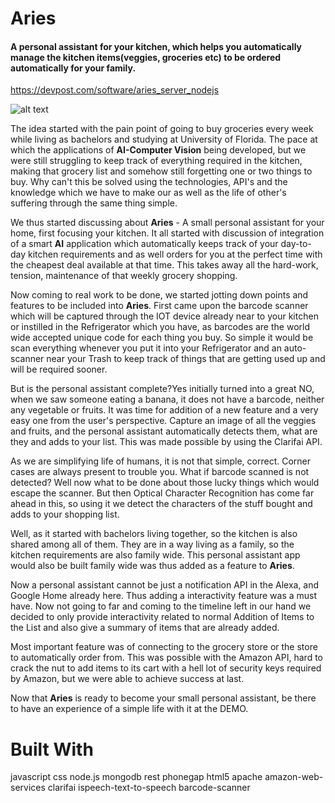 # Aries
<h4><b>A personal assistant for your kitchen, which helps you automatically manage the kitchen items(veggies, groceries etc) to be ordered automatically for your family.</b></h4>

https://devpost.com/software/aries_server_nodejs 

![alt text](https://challengepost-s3-challengepost.netdna-ssl.com/photos/production/software_photos/000/462/113/datas/gallery.jpg)


The idea started with the pain point of going to buy groceries every week while living as bachelors and studying at University of Florida. The pace at which the applications of **AI-Computer Vision** being developed, but we were still struggling to keep track of everything required in the kitchen, making that grocery list and somehow still forgetting one or two things to buy. Why can't this be solved using the technologies, API's and the knowledge which we have to make our as well as the life of other's suffering through the same thing simple.

We thus started discussing about **Aries** - A small personal assistant for your home, first focusing your kitchen. It all started with discussion of integration of a smart **AI** application which automatically keeps track of your day-to-day kitchen requirements and as well orders for you at the perfect time with the cheapest deal available at that time. This takes away all the hard-work, tension, maintenance of that weekly grocery shopping.

Now coming to real work to be done, we started jotting down points and features to be included into **Aries**. First came upon the barcode scanner which will be captured through the IOT device already near to your kitchen or instilled in the Refrigerator which you have, as barcodes are the world wide accepted unique code for each thing you buy. So simple it would be scan everything whenever you put it into your Refrigerator and an auto-scanner near your Trash to keep track of things that are getting used up and will be required sooner.

But is the personal assistant complete?Yes initially turned into a great NO, when we saw someone eating a banana, it does not have a barcode, neither any vegetable or fruits. It was time for addition of a new feature and a very easy one from the user's perspective. Capture an image of all the veggies and fruits, and the personal assistant automatically detects them, what are they and adds to your list. This was made possible by using the Clarifai API.

As we are simplifying life of humans, it is not that simple, correct. Corner cases are always present to trouble you. What if barcode scanned is not detected? Well now what to be done about those lucky things which would escape the scanner. But then Optical Character Recognition has come far ahead in this, so using it we detect the characters of the stuff bought and adds to your shopping list.

Well, as it started with bachelors living together, so the kitchen is also shared among all of them. They are in a way living as a family, so the kitchen requirements are also family wide. This personal assistant app would also be built family wide was thus added as a feature to **Aries**.

Now a personal assistant cannot be just a notification API in the Alexa, and Google Home already here. Thus adding a interactivity feature was a must have. Now not going to far and coming to the timeline left in our hand we decided to only provide interactivity related to normal Addition of Items to the List and also give a summary of items that are already added.

Most important feature was of connecting to the grocery store or the store to automatically order from. This was possible with the Amazon API, hard to crack the nut to add items to its cart with a hell lot of security keys required by Amazon, but we were able to achieve success at last.

Now that **Aries** is ready to become your small personal assistant, be there to have an experience of a simple life with it at the DEMO.


# Built With
javascript
css
node.js
mongodb
rest
phonegap
html5
apache
amazon-web-services
clarifai
ispeech-text-to-speech
barcode-scanner
